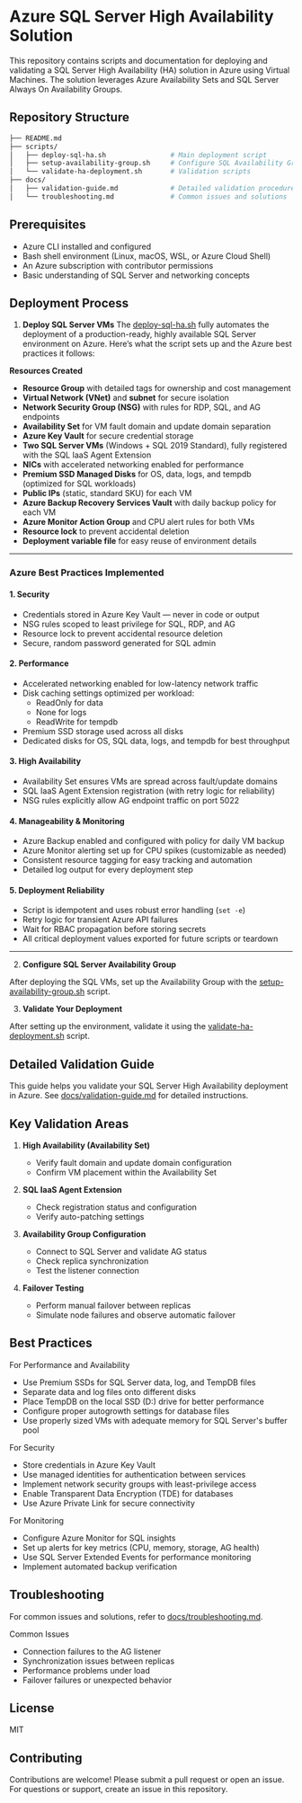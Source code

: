 # Azure SQL Server High Availability Solution

This repository contains scripts and documentation for deploying and validating a SQL Server High Availability (HA) solution in Azure using Virtual Machines. The solution leverages Azure Availability Sets and SQL Server Always On Availability Groups.

## Repository Structure

```bash
├── README.md
├── scripts/
│   ├── deploy-sql-ha.sh                # Main deployment script
│   ├── setup-availability-group.sh     # Configure SQL Availability Group
│   └── validate-ha-deployment.sh       # Validation scripts
├── docs/
│   ├── validation-guide.md             # Detailed validation procedures  
│   └── troubleshooting.md              # Common issues and solutions
```

## Prerequisites

- Azure CLI installed and configured
- Bash shell environment (Linux, macOS, WSL, or Azure Cloud Shell)
- An Azure subscription with contributor permissions
- Basic understanding of SQL Server and networking concepts

## Deployment Process

1. **Deploy SQL Server VMs**
The [deploy-sql-ha.sh](scripts/deploy-sql-ha.sh) fully automates the deployment of a production-ready, highly available SQL Server environment on Azure. Here’s what the script sets up and the Azure best practices it follows:

**Resources Created**

- **Resource Group** with detailed tags for ownership and cost management  
- **Virtual Network (VNet)** and **subnet** for secure isolation  
- **Network Security Group (NSG)** with rules for RDP, SQL, and AG endpoints  
- **Availability Set** for VM fault domain and update domain separation  
- **Azure Key Vault** for secure credential storage  
- **Two SQL Server VMs** (Windows + SQL 2019 Standard), fully registered with the SQL IaaS Agent Extension  
- **NICs** with accelerated networking enabled for performance  
- **Premium SSD Managed Disks** for OS, data, logs, and tempdb (optimized for SQL workloads)  
- **Public IPs** (static, standard SKU) for each VM  
- **Azure Backup Recovery Services Vault** with daily backup policy for each VM  
- **Azure Monitor Action Group** and CPU alert rules for both VMs  
- **Resource lock** to prevent accidental deletion  
- **Deployment variable file** for easy reuse of environment details  

---

### **Azure Best Practices Implemented**

#### 1. Security

- Credentials stored in Azure Key Vault — never in code or output  
- NSG rules scoped to least privilege for SQL, RDP, and AG  
- Resource lock to prevent accidental resource deletion  
- Secure, random password generated for SQL admin  

#### 2. Performance

- Accelerated networking enabled for low-latency network traffic  
- Disk caching settings optimized per workload:  
  - ReadOnly for data  
  - None for logs  
  - ReadWrite for tempdb  
- Premium SSD storage used across all disks  
- Dedicated disks for OS, SQL data, logs, and tempdb for best throughput  

#### 3. High Availability

- Availability Set ensures VMs are spread across fault/update domains  
- SQL IaaS Agent Extension registration (with retry logic for reliability)  
- NSG rules explicitly allow AG endpoint traffic on port 5022  

#### 4. Manageability & Monitoring

- Azure Backup enabled and configured with policy for daily VM backup  
- Azure Monitor alerting set up for CPU spikes (customizable as needed)  
- Consistent resource tagging for easy tracking and automation  
- Detailed log output for every deployment step  

#### 5. Deployment Reliability

- Script is idempotent and uses robust error handling (`set -e`)  
- Retry logic for transient Azure API failures  
- Wait for RBAC propagation before storing secrets  
- All critical deployment values exported for future scripts or teardown  

---

2. **Configure SQL Server Availability Group**

After deploying the SQL VMs, set up the Availability Group with the [setup-availability-group.sh](scripts/setup-availability-group.sh) script.

3. **Validate Your Deployment**

After setting up the environment, validate it using the [validate-ha-deployment.sh](scripts/validate-ha-deployment.sh) script.

## Detailed Validation Guide

This guide helps you validate your SQL Server High Availability deployment in Azure. See [docs/validation-guide.md](docs/validation-guide.md) for detailed instructions.

## Key Validation Areas

1. **High Availability (Availability Set)**
   - Verify fault domain and update domain configuration
   - Confirm VM placement within the Availability Set

2. **SQL IaaS Agent Extension**
   - Check registration status and configuration
   - Verify auto-patching settings

3. **Availability Group Configuration**
   - Connect to SQL Server and validate AG status
   - Check replica synchronization
   - Test the listener connection

4. **Failover Testing**
   - Perform manual failover between replicas
   - Simulate node failures and observe automatic failover

## Best Practices

For Performance and Availability
- Use Premium SSDs for SQL Server data, log, and TempDB files
- Separate data and log files onto different disks
- Place TempDB on the local SSD (D:) drive for better performance
- Configure proper autogrowth settings for database files
- Use properly sized VMs with adequate memory for SQL Server's buffer pool

For Security
- Store credentials in Azure Key Vault
- Use managed identities for authentication between services
- Implement network security groups with least-privilege access
- Enable Transparent Data Encryption (TDE) for databases
- Use Azure Private Link for secure connectivity

For Monitoring
- Configure Azure Monitor for SQL insights
- Set up alerts for key metrics (CPU, memory, storage, AG health)
- Use SQL Server Extended Events for performance monitoring
- Implement automated backup verification

## Troubleshooting
For common issues and solutions, refer to [docs/troubleshooting.md](docs/troubleshooting.md).

Common Issues

- Connection failures to the AG listener
- Synchronization issues between replicas
- Performance problems under load
- Failover failures or unexpected behavior

## License
MIT

## Contributing
Contributions are welcome! Please submit a pull request or open an issue.
For questions or support, create an issue in this repository.

